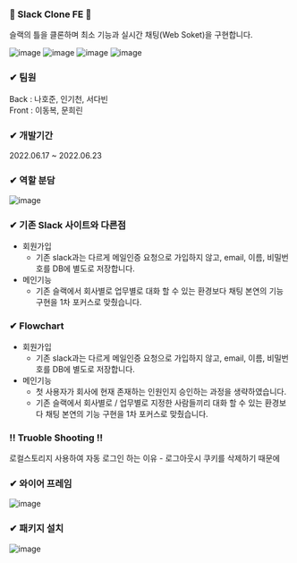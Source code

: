 ### 🔷 Slack Clone FE 🔷
슬랙의 틀을 클론하며 최소 기능과 실시간 채팅(Web Soket)을 구현합니다.

![image](https://user-images.githubusercontent.com/103887348/175287698-1bb7a4ee-dd3e-49fc-bb8a-d445c8b8f314.png)
![image](https://user-images.githubusercontent.com/103887348/175287677-e75e5648-6fec-48ff-b0ec-3736e6883f69.png)
![image](https://user-images.githubusercontent.com/103887348/175287613-1d78fb1a-3905-4833-9270-31a3be963ba6.png)
![image](https://user-images.githubusercontent.com/103887348/175287224-25091fe4-4313-4f3f-83ea-71b3de8d129d.png)


### ✔ 팀원
Back : 나호준, 인기천, 서다빈<br/>
Front : 이동복, 문희린

### ✔ 개발기간
2022.06.17 ~ 2022.06.23

### ✔ 역할 분담
![image](https://user-images.githubusercontent.com/103887348/174427710-f020bf92-3ecb-4964-abe5-d23f4abd9900.png)

### ✔ 기존 Slack 사이트와 다른점

- 회원가입
    - 기존 slack과는 다르게 메일인증 요청으로 가입하지 않고, email, 이름, 비밀번호를 DB에 별도로 저장합니다.
- 메인기능
    - 기존 슬랙에서 회사별로 업무별로 대화 할 수 있는 환경보다 채팅 본연의 기능 구현을 1차 포커스로 맞췄습니다.

### ✔ Flowchart

- 회원가입
    - 기존 slack과는 다르게 메일인증 요청으로 가입하지 않고, email, 이름, 비밀번호를 DB에 별도로 저장합니다.
- 메인기능
    - 첫 사용자가 회사에 현재 존재하는 인원인지 승인하는 과정을 생략하였습니다.
    - 기존 슬랙에서 회사별로 / 업무별로 지정한 사람들끼리 대화 할 수 있는 환경보다 채팅 본연의 기능 구현을 1차 포커스로 맞췄습니다.

### ‼ Truoble Shooting ‼
로컬스토리지 사용하여 자동 로그인 하는 이유 - 로그아웃시 쿠키를 삭제하기 때문에<br/>

### ✔ 와이어 프레임
![image](https://user-images.githubusercontent.com/103887348/174427639-2164f6eb-4570-40c6-9ce0-a12acdd95e7e.png)

### ✔ 패키지 설치
![image](https://user-images.githubusercontent.com/103887348/174427688-58748daf-37fd-424a-b4df-72c02adf4994.png)

